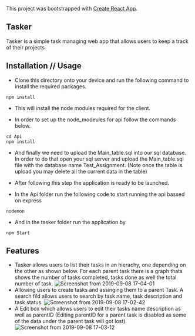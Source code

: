 This project was bootstrapped with [Create React App](https://github.com/facebook/create-react-app).

## Tasker

Tasker is a simple task managing web app that allows users to keep a track of their projects

## Installation // Usage 

* Clone this directory onto your device and run the following command to install the required packages.
```
npm install
```
* This will install the node modules required for the client. 

* In order to set up the node_modeules for api follow the commands below.
```
cd Api
npm install
```
* And finally we need to upload the Main_table.sql into our sql database. In order to do that open your sql server and upload the Main_table.sql file with the database name Test_Assignment. (Note once the table is upload you may delete all the current data in the table)

* After following this step the application is ready to be launched. 

* In the Api folder run the following code to start running the api bassed on express
```
nodemon
```
* And in the tasker folder run the application by 
```
npm Start
```
## Features
* Tasker allows users to list their tasks in an hierachy, one depending on the other as shown below. For each parent task there is a graph thats shows the number of tasks completed, tasks done as well the total number of task.
![Screenshot from 2019-09-08 17-04-01](https://user-images.githubusercontent.com/35691714/64486228-caa2c580-d25c-11e9-8542-36ba6e559427.png)
* Allowing users to create tasks and assinging them to a parent Task. A search fild allows users to search by task name, task description and task status.
![Screenshot from 2019-09-08 17-02-42](https://user-images.githubusercontent.com/35691714/64486170-3afd1700-d25c-11e9-88ac-d7ba5f84c44d.png)
* A Edit box which allows users to edit their tasks name description as well as parentID (Editing parentID for a parent task is disabled as some of the data under the parent task will got lost).
![Screenshot from 2019-09-08 17-03-12](https://user-images.githubusercontent.com/35691714/64486203-a1823500-d25c-11e9-852b-ced38cddd1dc.png)
